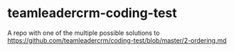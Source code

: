 # teamleadercrm-coding-test
A repo with one of the multiple possible solutions to https://github.com/teamleadercrm/coding-test/blob/master/2-ordering.md
